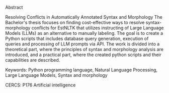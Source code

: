 Abstract

Resolving Conflicts in Automatically Annotated Syntax and Morphology
The Bachelor's thesis focuses on finding cost-effective ways to resolve syntax-morphology conflicts for EstNLTK that utilizes instructing of Large Language Models (LLMs) as an alternative to manually labeling. The goal is to create a Python scripts that includes database query generation, execution of queries and processing of LLM prompts via API. The work is divided into a theoretical part, where the principles of syntax and morphology analysis are introduced, and a practical part, where the created python scripts and their capabilities are described. 

Keywords: Python programming language, Natural Language Processing, Large Language Models, Syntax and morphology

CERCS: P176 Artificial intelligence
